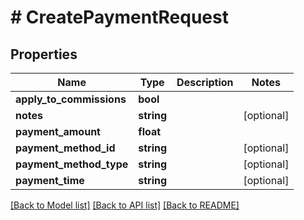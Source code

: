 # # CreatePaymentRequest

## Properties

Name | Type | Description | Notes
------------ | ------------- | ------------- | -------------
**apply_to_commissions** | **bool** |  |
**notes** | **string** |  | [optional]
**payment_amount** | **float** |  |
**payment_method_id** | **string** |  | [optional]
**payment_method_type** | **string** |  | [optional]
**payment_time** | **string** |  | [optional]

[[Back to Model list]](../../README.md#models) [[Back to API list]](../../README.md#endpoints) [[Back to README]](../../README.md)
